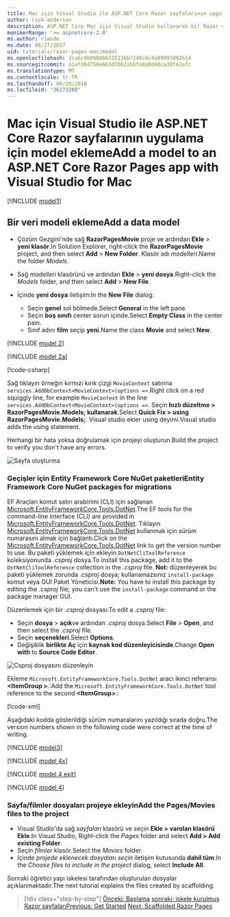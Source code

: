 ```yaml
---
title: Mac için Visual Studio ile ASP.NET Core Razor sayfalarının uygulama için model ekleme
author: rick-anderson
description: ASP.NET Core Mac için Visual Studio kullanarak bir Razor sayfalarının uygulama için bir model eklemeyi öğrenin
monikerRange: '>= aspnetcore-2.0'
ms.author: riande
ms.date: 08/27/2017
uid: tutorials/razor-pages-mac/model
ms.openlocfilehash: 3ca6c9b9988b8335116b7248c6c4a89997d02b14
ms.sourcegitcommit: a1afd04758e663d7062a5bfa8a0d4dca38f42afc
ms.translationtype: MT
ms.contentlocale: tr-TR
ms.lasthandoff: 06/20/2018
ms.locfileid: "36273280"
---
```

# <a name="add-a-model-to-an-aspnet-core-razor-pages-app-with-visual-studio-for-mac"></a><span data-ttu-id="8850a-103">Mac için Visual Studio ile ASP.NET Core Razor sayfalarının uygulama için model ekleme</span><span class="sxs-lookup"><span data-stu-id="8850a-103">Add a model to an ASP.NET Core Razor Pages app with Visual Studio for Mac</span></span>

[!INCLUDE [model1](../../includes/RP/model1.md)]

## <a name="add-a-data-model"></a><span data-ttu-id="8850a-104">Bir veri modeli ekleme</span><span class="sxs-lookup"><span data-stu-id="8850a-104">Add a data model</span></span>

* <span data-ttu-id="8850a-105">Çözüm Gezgini'nde sağ **RazorPagesMovie** proje ve ardından **Ekle** > **yeni klasör**.</span><span class="sxs-lookup"><span data-stu-id="8850a-105">In Solution Explorer, right-click the **RazorPagesMovie** project, and then select **Add** > **New Folder**.</span></span> <span data-ttu-id="8850a-106">Klasör adı *modelleri*.</span><span class="sxs-lookup"><span data-stu-id="8850a-106">Name the folder *Models*.</span></span>
* <span data-ttu-id="8850a-107">Sağ *modelleri* klasörünü ve ardından **Ekle** > **yeni dosya**.</span><span class="sxs-lookup"><span data-stu-id="8850a-107">Right-click the *Models* folder, and then select **Add** > **New File**.</span></span>
* <span data-ttu-id="8850a-108">İçinde **yeni dosya** iletişim:</span><span class="sxs-lookup"><span data-stu-id="8850a-108">In the **New File** dialog:</span></span>

  * <span data-ttu-id="8850a-109">Seçin **genel** sol bölmede.</span><span class="sxs-lookup"><span data-stu-id="8850a-109">Select **General** in the left pane.</span></span>
  * <span data-ttu-id="8850a-110">Seçin **boş sınıfı** center sorun içinde.</span><span class="sxs-lookup"><span data-stu-id="8850a-110">Select **Empty Class** in the center pain.</span></span>
  * <span data-ttu-id="8850a-111">Sınıf adını **film** seçip **yeni**.</span><span class="sxs-lookup"><span data-stu-id="8850a-111">Name the class **Movie** and select **New**.</span></span>

[!INCLUDE [model 2](../../includes/RP/model2.md)]

[!INCLUDE [model 2a](../../includes/RP/model2a.md)]

[!code-csharp[](../../tutorials/razor-pages/razor-pages-start/sample/RazorPagesMovie/Startup.cs?name=snippet_ConfigureServices2&highlight=3-6)]

<span data-ttu-id="8850a-112">Sağ tıklayın örneğin kırmızı kırık çizgi `MovieContext` satırına `services.AddDbContext<MovieContext>(options =>`.</span><span class="sxs-lookup"><span data-stu-id="8850a-112">Right click on a red squiggly line, for example `MovieContext` in the line `services.AddDbContext<MovieContext>(options =>`.</span></span> <span data-ttu-id="8850a-113">Seçin **hızlı düzeltme > RazorPagesMovie.Models; kullanarak**.</span><span class="sxs-lookup"><span data-stu-id="8850a-113">Select **Quick Fix > using RazorPagesMovie.Models;**.</span></span> <span data-ttu-id="8850a-114">Visual studio ekler using deyimi.</span><span class="sxs-lookup"><span data-stu-id="8850a-114">Visual studio adds the using statement.</span></span>

<span data-ttu-id="8850a-115">Herhangi bir hata yoksa doğrulamak için projeyi oluşturun.</span><span class="sxs-lookup"><span data-stu-id="8850a-115">Build the project to verify you don't have any errors.</span></span>

![Sayfa oluşturma](model/red.png)

### <a name="entity-framework-core-nuget-packages-for-migrations"></a><span data-ttu-id="8850a-117">Geçişler için Entity Framework Core NuGet paketleri</span><span class="sxs-lookup"><span data-stu-id="8850a-117">Entity Framework Core NuGet packages for migrations</span></span>

<span data-ttu-id="8850a-118">EF Araçları komut satırı arabirimi (CLI) için sağlanan [Microsoft.EntityFrameworkCore.Tools.DotNet](https://www.nuget.org/packages/Microsoft.EntityFrameworkCore.Tools.DotNet).</span><span class="sxs-lookup"><span data-stu-id="8850a-118">The EF tools for the command-line interface (CLI) are provided in [Microsoft.EntityFrameworkCore.Tools.DotNet](https://www.nuget.org/packages/Microsoft.EntityFrameworkCore.Tools.DotNet).</span></span> <span data-ttu-id="8850a-119">Tıklayın [Microsoft.EntityFrameworkCore.Tools.DotNet](https://www.nuget.org/packages/Microsoft.EntityFrameworkCore.Tools.DotNet) kullanmak için sürüm numarasını almak için bağlantı.</span><span class="sxs-lookup"><span data-stu-id="8850a-119">Click on the [Microsoft.EntityFrameworkCore.Tools.DotNet](https://www.nuget.org/packages/Microsoft.EntityFrameworkCore.Tools.DotNet) link to get the version number to use.</span></span> <span data-ttu-id="8850a-120">Bu paketi yüklemek için ekleyin `DotNetCliToolReference` koleksiyonunda *.csproj* dosya.</span><span class="sxs-lookup"><span data-stu-id="8850a-120">To install this package, add it to the `DotNetCliToolReference` collection in the *.csproj* file.</span></span> <span data-ttu-id="8850a-121">**Not:** düzenleyerek bu paketi yüklemek zorunda *.csproj* dosya; kullanamazsınız `install-package` komut veya GUI Paket Yöneticisi.</span><span class="sxs-lookup"><span data-stu-id="8850a-121">**Note:** You have to install this package by editing the *.csproj* file; you can't use the `install-package` command or the package manager GUI.</span></span>

<span data-ttu-id="8850a-122">Düzenlemek için bir *.csproj* dosyası:</span><span class="sxs-lookup"><span data-stu-id="8850a-122">To edit a *.csproj* file:</span></span>

* <span data-ttu-id="8850a-123">Seçin **dosya** > **açık**ve ardından *.csproj* dosya.</span><span class="sxs-lookup"><span data-stu-id="8850a-123">Select **File** > **Open**, and then select the *.csproj* file.</span></span>
* <span data-ttu-id="8850a-124">Seçin **seçenekleri**.</span><span class="sxs-lookup"><span data-stu-id="8850a-124">Select **Options**.</span></span>
* <span data-ttu-id="8850a-125">Değişiklik **birlikte Aç** için **kaynak kod düzenleyicisinde**.</span><span class="sxs-lookup"><span data-stu-id="8850a-125">Change **Open with** to **Source Code Editor**.</span></span>

![Csproj dosyasını düzenleyin](model/csproj.png)

<span data-ttu-id="8850a-127">Ekleme `Microsoft.EntityFrameworkCore.Tools.DotNet` aracı ikinci referansı  **\<ItemGroup >**.:</span><span class="sxs-lookup"><span data-stu-id="8850a-127">Add the `Microsoft.EntityFrameworkCore.Tools.DotNet` tool reference to the second **\<ItemGroup>**.:</span></span>

[!code-xml[](../../tutorials/razor-pages/razor-pages-start/snapshot_cli_sample/RazorPagesMovie/RazorPagesMovie.cli.csproj?highlight=10)]

<span data-ttu-id="8850a-128">Aşağıdaki kodda gösterildiği sürüm numaralarını yazıldığı sırada doğru.</span><span class="sxs-lookup"><span data-stu-id="8850a-128">The version numbers shown in the following code were correct at the time of writing.</span></span>

[!INCLUDE [model3](../../includes/RP/model3.md)]

[!INCLUDE [model 4x](../../includes/RP/model4x.md)]

[!INCLUDE [model 4 exit](../../includes/RP/model4exit.md)]

[!INCLUDE [model 4](../../includes/RP/model4.md)]

### <a name="add-the-pagesmovies-files-to-the-project"></a><span data-ttu-id="8850a-129">Sayfa/filmler dosyaları projeye ekleyin</span><span class="sxs-lookup"><span data-stu-id="8850a-129">Add the Pages/Movies files to the project</span></span>

* <span data-ttu-id="8850a-130">Visual Studio'da sağ *sayfaları* klasörü ve seçin **Ekle > varolan klasörü Ekle**.</span><span class="sxs-lookup"><span data-stu-id="8850a-130">In Visual Studio, Right-click the *Pages* folder and select **Add > Add existing Folder**.</span></span>
* <span data-ttu-id="8850a-131">Seçin *filmler* klasör.</span><span class="sxs-lookup"><span data-stu-id="8850a-131">Select the *Movies* folder.</span></span>
* <span data-ttu-id="8850a-132">İçinde *projede eklenecek dosyaları seçin* iletişim kutusunda **dahil tüm**.</span><span class="sxs-lookup"><span data-stu-id="8850a-132">In the *Choose files to include in the project* dialog, select **Include All**.</span></span>

<span data-ttu-id="8850a-133">Sonraki öğretici yapı iskelesi tarafından oluşturulan dosyalar açıklanmaktadır.</span><span class="sxs-lookup"><span data-stu-id="8850a-133">The next tutorial explains the files created by scaffolding.</span></span>

> [!div class="step-by-step"]
> <span data-ttu-id="8850a-134">[Önceki: Başlama](xref:tutorials/razor-pages-mac/razor-pages-start)
> [sonraki: iskele kurulmuş Razor sayfaları](xref:tutorials/razor-pages-mac/page)</span><span class="sxs-lookup"><span data-stu-id="8850a-134">[Previous: Get Started](xref:tutorials/razor-pages-mac/razor-pages-start)
[Next: Scaffolded Razor Pages](xref:tutorials/razor-pages-mac/page)</span></span>
